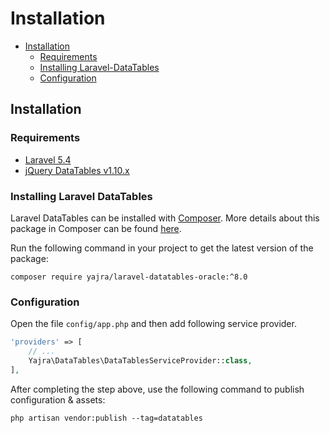 # Installation

- [Installation](#installation)
	- [Requirements](#requirements)
    - [Installing Laravel-DataTables](#installing-laravel-datatables-oracle)
    - [Configuration](#configuration)

<a name="installation"></a>
## Installation

<a name="requirements"></a>
### Requirements

- [Laravel 5.4](https://github.com/laravel/framework)
- [jQuery DataTables v1.10.x](http://datatables.net/)

<a name="installing-laravel-datatables-oracle"></a>
### Installing Laravel DataTables

Laravel DataTables can be installed with [Composer](http://getcomposer.org/doc/00-intro.md). More details about this package in Composer can be found [here](https://packagist.org/packages/yajra/laravel-datatables-oracle).

Run the following command in your project to get the latest version of the package:

```
composer require yajra/laravel-datatables-oracle:^8.0
```

<a name="configuration"></a>
### Configuration

Open the file ```config/app.php``` and then add following service provider.

```php
'providers' => [
    // ...
    Yajra\DataTables\DataTablesServiceProvider::class,
],
```

After completing the step above, use the following command to publish configuration & assets:

```
php artisan vendor:publish --tag=datatables
```

